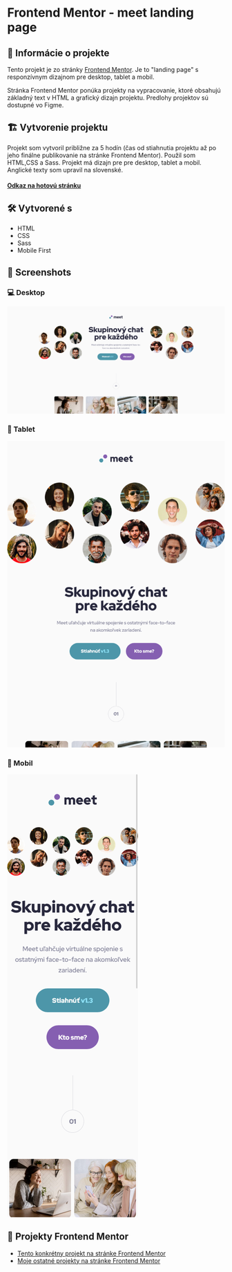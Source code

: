 # Frontend Mentor - meet landing page

## 📝 Informácie o projekte

Tento projekt je zo stránky [Frontend Mentor](https://www.frontendmentor.io/challenges/meet-landing-page-rbTDS6OUR). Je to "landing page" s responzívnym dizajnom pre desktop, tablet a mobil.

Stránka Frontend Mentor ponúka projekty na vypracovanie, ktoré obsahujú základný text v HTML a grafický dizajn projektu. Predlohy projektov sú dostupné vo Figme.

## 🏗️ Vytvorenie projektu

Projekt som vytvoril približne za 5 hodín (čas od stiahnutia projektu až po jeho finálne publikovanie na stránke Frontend Mentor). Použil som HTML,CSS a Sass. Projekt má dizajn pre pre desktop, tablet a mobil. Anglické texty som upravil na slovenské.

#### [Odkaz na hotovú stránku](https://tomasdunik.github.io/frontend-mentor__meet-landing-page/)

## 🛠️ Vytvorené s

- HTML
- CSS
- Sass
- Mobile First

## 📸 Screenshots

### 💻 Desktop

![](./images/screenshot-desktop.png)

### 📱 Tablet

![](./images/screenshot-tablet.png)

### 📱 Mobil

![](./images/screenshot-mobil.png)

## 🔗 Projekty Frontend Mentor

- [Tento konkrétny projekt na stránke Frontend Mentor](https://www.frontendmentor.io/solutions/my-version-meet-landing-page-SRSXdcY85E)
- [Moje ostatné projekty na stránke Frontend Mentor](https://www.frontendmentor.io/profile/WeekendsProgrammer)
